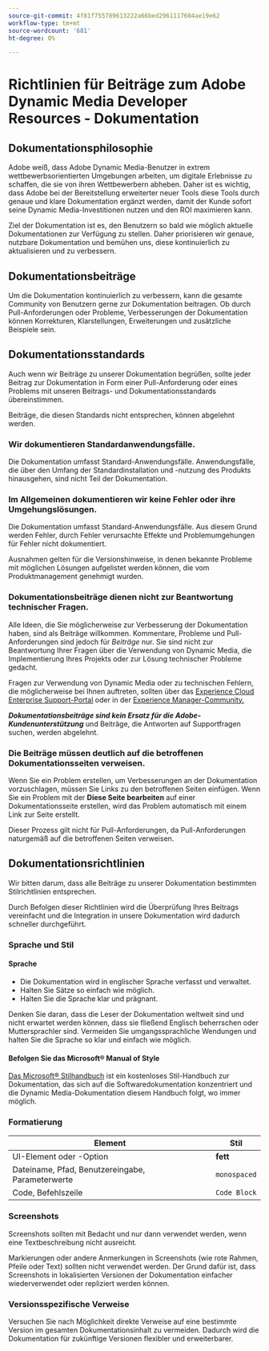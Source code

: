 ```yaml
---
source-git-commit: 4f81f755789613222a66bed2961117604ae19e62
workflow-type: tm+mt
source-wordcount: '681'
ht-degree: 0%

---
```

# Richtlinien für Beiträge zum Adobe Dynamic Media Developer Resources - Dokumentation

## Dokumentationsphilosophie

Adobe weiß, dass Adobe Dynamic Media-Benutzer in extrem wettbewerbsorientierten Umgebungen arbeiten, um digitale Erlebnisse zu schaffen, die sie von ihren Wettbewerbern abheben. Daher ist es wichtig, dass Adobe bei der Bereitstellung erweiterter neuer Tools diese Tools durch genaue und klare Dokumentation ergänzt werden, damit der Kunde sofort seine Dynamic Media-Investitionen nutzen und den ROI maximieren kann.

Ziel der Dokumentation ist es, den Benutzern so bald wie möglich aktuelle Dokumentationen zur Verfügung zu stellen. Daher priorisieren wir genaue, nutzbare Dokumentation und bemühen uns, diese kontinuierlich zu aktualisieren und zu verbessern.

## Dokumentationsbeiträge

Um die Dokumentation kontinuierlich zu verbessern, kann die gesamte Community von Benutzern gerne zur Dokumentation beitragen. Ob durch Pull-Anforderungen oder Probleme, Verbesserungen der Dokumentation können Korrekturen, Klarstellungen, Erweiterungen und zusätzliche Beispiele sein.

## Dokumentationsstandards

Auch wenn wir Beiträge zu unserer Dokumentation begrüßen, sollte jeder Beitrag zur Dokumentation in Form einer Pull-Anforderung oder eines Problems mit unseren Beitrags- und Dokumentationsstandards übereinstimmen.

Beiträge, die diesen Standards nicht entsprechen, können abgelehnt werden.

### Wir dokumentieren Standardanwendungsfälle.

Die Dokumentation umfasst Standard-Anwendungsfälle. Anwendungsfälle, die über den Umfang der Standardinstallation und -nutzung des Produkts hinausgehen, sind nicht Teil der Dokumentation.

### Im Allgemeinen dokumentieren wir keine Fehler oder ihre Umgehungslösungen.

Die Dokumentation umfasst Standard-Anwendungsfälle. Aus diesem Grund werden Fehler, durch Fehler verursachte Effekte und Problemumgehungen für Fehler nicht dokumentiert.

Ausnahmen gelten für die Versionshinweise, in denen bekannte Probleme mit möglichen Lösungen aufgelistet werden können, die vom Produktmanagement genehmigt wurden.

### Dokumentationsbeiträge dienen nicht zur Beantwortung technischer Fragen.

Alle Ideen, die Sie möglicherweise zur Verbesserung der Dokumentation haben, sind als Beiträge willkommen. Kommentare, Probleme und Pull-Anforderungen sind jedoch für *Beiträge* nur. Sie sind nicht zur Beantwortung Ihrer Fragen über die Verwendung von Dynamic Media, die Implementierung Ihres Projekts oder zur Lösung technischer Probleme gedacht.

Fragen zur Verwendung von Dynamic Media oder zu technischen Fehlern, die möglicherweise bei Ihnen auftreten, sollten über das [Experience Cloud Enterprise Support-Portal](https://experienceleague.adobe.com/?support-solution=General&amp;support-tab=home#support) oder in der [Experience Manager-Community.](https://experienceleaguecommunities.adobe.com/t5/adobe-experience-manager/ct-p/adobe-experience-manager-community)

***Dokumentationsbeiträge sind kein Ersatz für die Adobe-Kundenunterstützung*** und Beiträge, die Antworten auf Supportfragen suchen, werden abgelehnt.

### Die Beiträge müssen deutlich auf die betroffenen Dokumentationsseiten verweisen.

Wenn Sie ein Problem erstellen, um Verbesserungen an der Dokumentation vorzuschlagen, müssen Sie Links zu den betroffenen Seiten einfügen. Wenn Sie ein Problem mit der **Diese Seite bearbeiten** auf einer Dokumentationsseite erstellen, wird das Problem automatisch mit einem Link zur Seite erstellt.

Dieser Prozess gilt nicht für Pull-Anforderungen, da Pull-Anforderungen naturgemäß auf die betroffenen Seiten verweisen.

## Dokumentationsrichtlinien

Wir bitten darum, dass alle Beiträge zu unserer Dokumentation bestimmten Stilrichtlinien entsprechen.

Durch Befolgen dieser Richtlinien wird die Überprüfung Ihres Beitrags vereinfacht und die Integration in unsere Dokumentation wird dadurch schneller durchgeführt.

### Sprache und Stil

#### Sprache

* Die Dokumentation wird in englischer Sprache verfasst und verwaltet.
* Halten Sie Sätze so einfach wie möglich.
* Halten Sie die Sprache klar und prägnant.

Denken Sie daran, dass die Leser der Dokumentation weltweit sind und nicht erwartet werden können, dass sie fließend Englisch beherrschen oder Muttersprachler sind. Vermeiden Sie umgangssprachliche Wendungen und halten Sie die Sprache so klar und einfach wie möglich.

#### Befolgen Sie das Microsoft® Manual of Style

[Das Microsoft® Stilhandbuch](https://learn.microsoft.com/en-us/style-guide/welcome/) ist ein kostenloses Stil-Handbuch zur Dokumentation, das sich auf die Softwaredokumentation konzentriert und die Dynamic Media-Dokumentation diesem Handbuch folgt, wo immer möglich.

### Formatierung

| Element | Stil |
|---|---|
| UI-Element oder -Option | **fett** |
| Dateiname, Pfad, Benutzereingabe, Parameterwerte | `monospaced` |
| Code, Befehlszeile | ```Code Block``` |

### Screenshots

Screenshots sollten mit Bedacht und nur dann verwendet werden, wenn eine Textbeschreibung nicht ausreicht.

Markierungen oder andere Anmerkungen in Screenshots (wie rote Rahmen, Pfeile oder Text) sollten nicht verwendet werden. Der Grund dafür ist, dass Screenshots in lokalisierten Versionen der Dokumentation einfacher wiederverwendet oder repliziert werden können.

### Versionsspezifische Verweise

Versuchen Sie nach Möglichkeit direkte Verweise auf eine bestimmte Version im gesamten Dokumentationsinhalt zu vermeiden. Dadurch wird die Dokumentation für zukünftige Versionen flexibler und erweiterbarer.